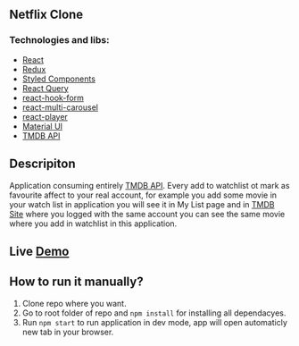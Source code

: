 ## Netflix Clone

### Technologies and libs:

-   [React](https://reactjs.org/)
-   [Redux](https://redux.js.org/)
-   [Styled Components](https://styled-components.com/)
-   [React Query](https://react-query-v3.tanstack.com/)
-   [react-hook-form](https://react-hook-form.com/)
-   [react-multi-carousel](https://www.npmjs.com/package/react-multi-carousel)
-   [react-player](https://www.npmjs.com/package/react-player)
-   [Material UI](https://mui.com/)
-   [TMDB API](https://developers.themoviedb.org/3/getting-started/introduction)

## Descripiton

Application consuming entirely [TMDB API](https://developers.themoviedb.org/3/getting-started/introduction). Every add to watchlist ot mark as favourite affect to your real account, for example you add some movie in your watch list in application you will see it in My List page and in [TMDB Site](https://www.themoviedb.org/) where you logged with the same account you can see the same movie where you add in watchlist in this application.

## Live [Demo](https://netflix-clone-taupe-one.vercel.app/)

## How to run it manually?

1.  Clone repo where you want.
2.  Go to root folder of repo and `npm install` for installing all dependacyes.
3.  Run `npm start` to run application in dev mode, app will open automaticly new tab in your browser.
